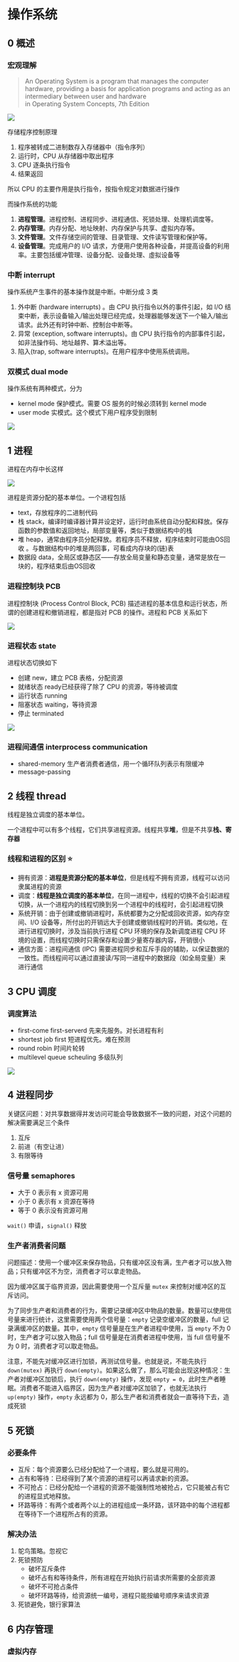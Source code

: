 # 操作系统

## 0 概述

### 宏观理解

> An Operating System is a program that manages the computer hardware,  providing a basis for application programs and acting as an intermediary between user and hardware  
> in Operating System Concepts, 7th Edition

![](https://i.loli.net/2018/06/01/5b10b017c5f70.png)

存储程序控制原理

1. 程序被转成二进制数存入存储器中（指令序列）
2. 运行时，CPU 从存储器中取出程序
3. CPU 逐条执行指令
4. 结果返回

所以 CPU 的主要作用是执行指令，按指令规定对数据进行操作

而操作系统的功能

1. **进程管理**。进程控制、进程同步、进程通信、死锁处理、处理机调度等。
2. **内存管理**。内存分配、地址映射、内存保护与共享、虚拟内存等。
3. **文件管理**。文件存储空间的管理、目录管理、文件读写管理和保护等。
4. **设备管理**。完成用户的 I/O 请求，方便用户使用各种设备，并提高设备的利用率。主要包括缓冲管理、设备分配、设备处理、虛拟设备等

### 中断 interrupt

操作系统产生事件的基本操作就是中断。中断分成 3 类

1. 外中断 (hardware interrupts) 。由 CPU 执行指令以外的事件引起，如 I/O 结束中断，表示设备输入/输出处理已经完成，处理器能够发送下一个输入/输出请求。此外还有时钟中断、控制台中断等。
2. 异常 (exception, software interrupts)。由 CPU 执行指令的内部事件引起，如非法操作码、地址越界、算术溢出等。
3. 陷入(trap, software interrupts)。在用户程序中使用系统调用。

### 双模式 dual mode

操作系统有两种模式，分为

- kernel mode 保护模式。需要 OS 服务的时候必须转到 kernel mode
- user mode 实模式。这个模式下用户程序受到限制

![](https://i.loli.net/2018/06/01/5b10b38049cc6.png)

## 1 进程

进程在内存中长这样

![](https://i.loli.net/2018/06/01/5b10b4a7ebb82.png)

进程是资源分配的基本单位。一个进程包括

- text，存放程序的二进制代码
- 栈 stack，编译时编译器计算并设定好，运行时由系统自动分配和释放。保存函数的参数值和返回地址，局部变量等，类似于数据结构中的栈
- 堆 heap，通常由程序员分配释放。若程序员不释放，程序结束时可能由OS回收 。与数据结构中的堆是两回事，可看成内存块的(链)表
- 数据段 data，全局区或静态区——存放全局变量和静态变量，通常是放在一块的，程序结束后由OS回收

### 进程控制块 PCB

进程控制块 (Process Control Block, PCB) 描述进程的基本信息和运行状态，所谓的创建进程和撤销进程，都是指对 PCB 的操作。进程和 PCB 关系如下

![](https://i.loli.net/2018/06/01/5b10b6a3ce49a.png)

### 进程状态 state

进程状态切换如下

- 创建 new，建立 PCB 表格，分配资源
- 就绪状态 ready已经获得了除了 CPU 的资源，等待被调度
- 运行状态 running
- 阻塞状态 waiting，等待资源
- 停止 terminated

![](https://i.loli.net/2018/06/01/5b10b9fdbd6c5.png)

### 进程间通信 interprocess communication

- shared-memory 生产者消费者通信，用一个循环队列表示有限缓冲
- message-passing


## 2 线程 thread

线程是独立调度的基本单位。

一个进程中可以有多个线程，它们共享进程资源。线程共享**堆**，但是不共享**栈、寄存器**

### 线程和进程的区别 ⭐

- 拥有资源：**进程是资源分配的基本单位**，但是线程不拥有资源，线程可以访问隶属进程的资源
- 调度：**线程是独立调度的基本单位**，在同一进程中，线程的切换不会引起进程切换，从一个进程内的线程切换到另一个进程中的线程时，会引起进程切换
- 系统开销：由于创建或撤销进程时，系统都要为之分配或回收资源，如内存空间、I/O 设备等，所付出的开销远大于创建或撤销线程时的开销。类似地，在进行进程切换时，涉及当前执行进程 CPU 环境的保存及新调度进程 CPU 环境的设置，而线程切换时只需保存和设置少量寄存器内容，开销很小
- 通信方面：进程间通信 (IPC) 需要进程同步和互斥手段的辅助，以保证数据的一致性。而线程间可以通过直接读/写同一进程中的数据段（如全局变量）来进行通信

## 3 CPU 调度

### 调度算法

- first-come first-serverd 先来先服务。对长进程有利
- shortest job first 短进程优先。难在预测
- round robin 时间片轮转
- multilevel queue scheuling 多级队列

![](https://raw.githubusercontent.com/CyC2018/Interview-Notebook/master/pics/042cf928-3c8e-4815-ae9c-f2780202c68f.png)

## 4 进程同步

关键区问题：对共享数据得并发访问可能会导致数据不一致的问题，对这个问题的解决需要满足三个条件

1. 互斥
2. 前进（有空让进）
3. 有限等待

### 信号量 semaphores

- 大于 0 表示有 x 资源可用
- 小于 0 表示有 x 资源在等待
- 等于 0 表示没有资源可用

`wait()` 申请，`signal()` 释放

### 生产者消费者问题

问题描述：使用一个缓冲区来保存物品，只有缓冲区没有满，生产者才可以放入物品；只有缓冲区不为空，消费者才可以拿走物品。

因为缓冲区属于临界资源，因此需要使用一个互斥量 `mutex` 来控制对缓冲区的互斥访问。

为了同步生产者和消费者的行为，需要记录缓冲区中物品的数量。数量可以使用信号量来进行统计，这里需要使用两个信号量：`empty` 记录空缓冲区的数量，full 记录满缓冲区的数量。其中，`empty` 信号量是在生产者进程中使用，当 `empty` 不为 0 时，生产者才可以放入物品；full 信号量是在消费者进程中使用，当 full 信号量不为 0 时，消费者才可以取走物品。

注意，不能先对缓冲区进行加锁，再测试信号量。也就是说，不能先执行 `down(mutex)` 再执行 `down(empty)`。如果这么做了，那么可能会出现这种情况：生产者对缓冲区加锁后，执行 `down(empty)` 操作，发现 `empty = 0`，此时生产者睡眠。消费者不能进入临界区，因为生产者对缓冲区加锁了，也就无法执行 `up(empty)` 操作，`empty` 永远都为 0，那么生产者和消费者就会一直等待下去，造成死锁

## 5 死锁

### 必要条件


- 互斥：每个资源要么已经分配给了一个进程，要么就是可用的。
- 占有和等待：已经得到了某个资源的进程可以再请求新的资源。
- 不可抢占：已经分配给一个进程的资源不能强制性地被抢占，它只能被占有它的进程显式地释放。
- 环路等待：有两个或者两个以上的进程组成一条环路，该环路中的每个进程都在等待下一个进程所占有的资源。

### 解决办法

1. 鸵鸟策略。忽视它
2. 死锁预防
    - 破坏互斥条件
    - 破坏占有和等待条件，所有进程在开始执行前请求所需要的全部资源
    - 破坏不可抢占条件
    - 破坏环路等待，给资源统一编号，进程只能按编号顺序来请求资源
3. 死锁避免，银行家算法

## 6 内存管理

### 虚拟内存


